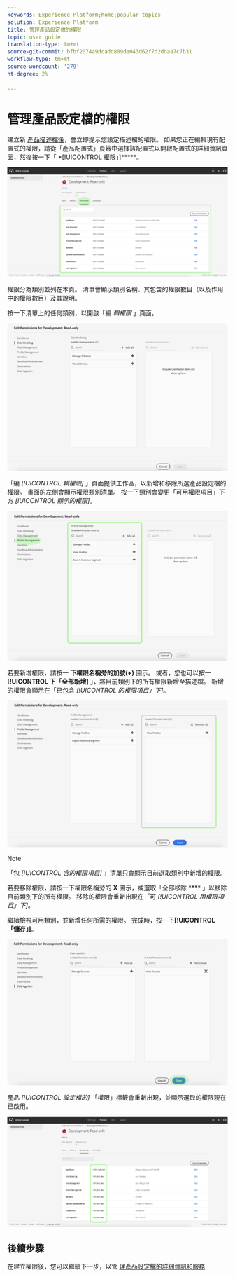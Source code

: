 ```yaml
---
keywords: Experience Platform;home;popular topics
solution: Experience Platform
title: 管理產品設定檔的權限
topic: user guide
translation-type: tm+mt
source-git-commit: bfbf2074a9dcadd809de043d62f7d2ddaa7c7b31
workflow-type: tm+mt
source-wordcount: '279'
ht-degree: 2%

---
```



# 管理產品設定檔的權限

建立新 [產品描述檔後](#create-a-new-product-profile)，會立即提示您設定描述檔的權限。 如果您正在編輯現有配置式的權限，請從「產品配置式」頁籤中選擇該配置式以開啟配置式的詳細資訊頁面，然後按一下「 *[!UICONTROL 權限」]*****。

![profile-permissions](../images/profile-permissions.png)

權限分為類別並列在本頁。 清單會顯示類別名稱、其包含的權限數目（以及作用中的權限數目）及其說明。

按一下清單上的任何類別，以開啟「編 *輯權限* 」頁面。

![編輯權限](../images/edit-permissions.png)

「編 *[!UICONTROL 輯權限]* 」頁面提供工作區，以新增和移除所選產品設定檔的權限。 畫面的左側會顯示權限類別清單。 按一下類別會變更「可用權限項目」下方 *[!UICONTROL 顯示的權限]*。

![change-permissions-category](../images/change-permissions-category.png)

若要新增權限，請按一 **下權限名稱旁的加號(+)** 圖示。 或者，您也可以按一 **[!UICONTROL 下「全部新增]** 」，將目前類別下的所有權限新增至描述檔。 新增的權限會顯示在「已包含 *[!UICONTROL 的權限項目」下]*。

![新增權限](../images/add-permissions.png)

>[!NOTE]
>
>「包 *[!UICONTROL 含的權限項目]* 」清單只會顯示目前選取類別中新增的權限。

若要移除權限，請按一下權限名稱旁的 **X** 圖示，或選取「全部移除 **** 」以移除目前類別下的所有權限。 移除的權限會重新出現在「可 *[!UICONTROL 用權限項目」下]*。

繼續檢視可用類別，並新增任何所需的權限。 完成時，按一下&#x200B;**[!UICONTROL 「儲存」]**。

![權限完成](../images/permissions-finish.png)

產品 *[!UICONTROL 設定檔的]* 「權限」標籤會重新出現，並顯示選取的權限現在已啟用。

![新增權限](../images/added-permissions.png)

## 後續步驟

在建立權限後，您可以繼續下一步，以管 [理產品設定檔的詳細資訊和服務](details-and-services.md)
